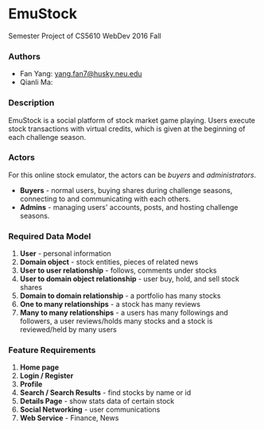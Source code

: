 # EmuStock
Semester Project of CS5610 WebDev 2016 Fall   

### Authors
* Fan Yang: yang.fan7@husky.neu.edu 
* Qianli Ma: 

### Description
EmuStock is a social platform of stock market game playing. Users execute stock transactions with virtual credits, which is given at the beginning of each challenge season.

### Actors
For this online stock emulator, the actors can be *buyers* and *administrators*.  
* **Buyers** - normal users, buying shares during challenge seasons, connecting to and communicating with each others.
* **Admins** - managing users' accounts, posts, and hosting challenge seasons.

### Required Data Model
1. **User** - personal information 
2. **Domain object** - stock entities, pieces of related news
3. **User to user relationship** - follows, comments under stocks 
4. **User to domain object relationship** - user buy, hold, and sell stock shares
5. **Domain to domain relationship** - a portfolio has many stocks 
6. **One to many relationships** - a stock has many reviews
7. **Many to many relationships** - a users has many followings and followers, a user reviews/holds many stocks and a stock is reviewed/held by many users

### Feature Requirements
1. **Home page**
2. **Login / Register**
3. **Profile**
4. **Search / Search Results** - find stocks by name or id
5. **Details Page** - show stats data of certain stock
6. **Social Networking** - user communications
7. **Web Service** - Finance, News
